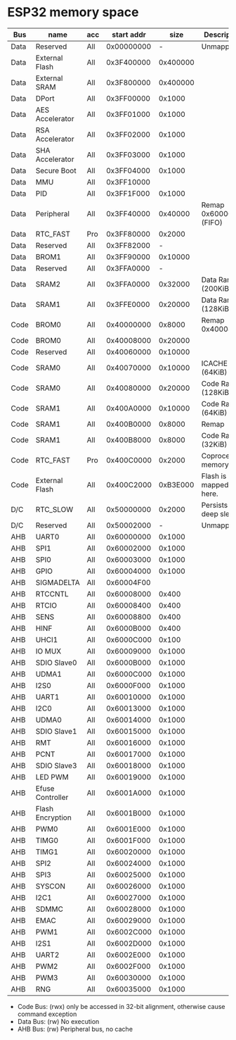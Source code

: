 # ESP32 memory space 



| Bus  | name             | acc  | start addr | size     | Description              |
| ---- | ---------------- | ---- | ---------- | -------- | ------------------------ |
| Data | Reserved         | All  | 0x00000000 | -        | Unmapped                 |
| Data | External Flash   | All  | 0x3F400000 | 0x400000 |                          |
| Data | External SRAM    | All  | 0x3F800000 | 0x400000 |                          |
| Data | DPort            | All  | 0x3FF00000 | 0x1000   |                          |
| Data | AES Accelerator  | All  | 0x3FF01000 | 0x1000   |                          |
| Data | RSA Accelerator  | All  | 0x3FF02000 | 0x1000   |                          |
| Data | SHA Accelerator  | All  | 0x3FF03000 | 0x1000   |                          |
| Data | Secure Boot      | All  | 0x3FF04000 | 0x1000   |                          |
| Data | MMU              | All  | 0x3FF10000 |          |                          |
| Data | PID              | All  | 0x3FF1F000 | 0x1000   |                          |
| Data | Peripheral       | All  | 0x3FF40000 | 0x40000  | Remap 0x60000000 (FIFO)  |
| Data | RTC_FAST         | Pro  | 0x3FF80000 | 0x2000   |                          |
| Data | Reserved         | All  | 0x3FF82000 | -        |                          |
| Data | BROM1            | All  | 0x3FF90000 | 0x10000  |                          |
| Data | Reserved         | All  | 0x3FFA0000 | -        |                          |
| Data | SRAM2            | All  | 0x3FFA0000 | 0x32000  | Data Ram2 (200KiB)       |
| Data | SRAM1            | All  | 0x3FFE0000 | 0x20000  | Data Ram1 (128KiB)       |
| Code | BROM0            | All  | 0x40000000 | 0x8000   | Remap 0x40008000         |
| Code | BROM0            | All  | 0x40008000 | 0x20000  |                          |
| Code | Reserved         | All  | 0x40060000 | 0x10000  |                          |
| Code | SRAM0            | All  | 0x40070000 | 0x10000  | ICACHE (64KiB)           |
| Code | SRAM0            | All  | 0x40080000 | 0x20000  | Code Ram0 (128KiB)       |
| Code | SRAM1            | All  | 0x400A0000 | 0x10000  | Code Ram1 (64KiB)        |
| Code | SRAM1            | All  | 0x400B0000 | 0x8000   | Remap                    |
| Code | SRAM1            | All  | 0x400B8000 | 0x8000   | Code Ram1 (32KiB)        |
| Code | RTC_FAST         | Pro  | 0x400C0000 | 0x2000   | Coprocessor memory       |
| Code | External Flash   | All  | 0x400C2000 | 0xB3E000 | Flash is mapped here.    |
| D/C  | RTC_SLOW         | All  | 0x50000000 | 0x2000   | Persists over deep sleep |
| D/C  | Reserved         | All  | 0x50002000 | -        | Unmapped                 |
| AHB  | UART0            | All  | 0x60000000 | 0x1000   |                          |
| AHB  | SPI1             | All  | 0x60002000 | 0x1000   |                          |
| AHB  | SPI0             | All  | 0x60003000 | 0x1000   |                          |
| AHB  | GPIO             | All  | 0x60004000 | 0x1000   |                          |
| AHB  | SIGMADELTA       | All  | 0x60004F00 |          |                          |
| AHB  | RTCCNTL          | All  | 0x60008000 | 0x400    |                          |
| AHB  | RTCIO            | All  | 0x60008400 | 0x400    |                          |
| AHB  | SENS             | All  | 0x60008800 | 0x400    |                          |
| AHB  | HINF             | All  | 0x6000B000 | 0x400    |                          |
| AHB  | UHCI1            | All  | 0x6000C000 | 0x100    |                          |
| AHB  | IO MUX           | All  | 0x60009000 | 0x1000   |                          |
| AHB  | SDIO Slave0      | All  | 0x6000B000 | 0x1000   |                          |
| AHB  | UDMA1            | All  | 0x6000C000 | 0x1000   |                          |
| AHB  | I2S0             | All  | 0x6000F000 | 0x1000   |                          |
| AHB  | UART1            | All  | 0x60010000 | 0x1000   |                          |
| AHB  | I2C0             | All  | 0x60013000 | 0x1000   |                          |
| AHB  | UDMA0            | All  | 0x60014000 | 0x1000   |                          |
| AHB  | SDIO Slave1      | All  | 0x60015000 | 0x1000   |                          |
| AHB  | RMT              | All  | 0x60016000 | 0x1000   |                          |
| AHB  | PCNT             | All  | 0x60017000 | 0x1000   |                          |
| AHB  | SDIO Slave3      | All  | 0x60018000 | 0x1000   |                          |
| AHB  | LED PWM          | All  | 0x60019000 | 0x1000   |                          |
| AHB  | Efuse Controller | All  | 0x6001A000 | 0x1000   |                          |
| AHB  | Flash Encryption | All  | 0x6001B000 | 0x1000   |                          |
| AHB  | PWM0             | All  | 0x6001E000 | 0x1000   |                          |
| AHB  | TIMG0            | All  | 0x6001F000 | 0x1000   |                          |
| AHB  | TIMG1            | All  | 0x60020000 | 0x1000   |                          |
| AHB  | SPI2             | All  | 0x60024000 | 0x1000   |                          |
| AHB  | SPI3             | All  | 0x60025000 | 0x1000   |                          |
| AHB  | SYSCON           | All  | 0x60026000 | 0x1000   |                          |
| AHB  | I2C1             | All  | 0x60027000 | 0x1000   |                          |
| AHB  | SDMMC            | All  | 0x60028000 | 0x1000   |                          |
| AHB  | EMAC             | All  | 0x60029000 | 0x1000   |                          |
| AHB  | PWM1             | All  | 0x6002C000 | 0x1000   |                          |
| AHB  | I2S1             | All  | 0x6002D000 | 0x1000   |                          |
| AHB  | UART2            | All  | 0x6002E000 | 0x1000   |                          |
| AHB  | PWM2             | All  | 0x6002F000 | 0x1000   |                          |
| AHB  | PWM3             | All  | 0x60030000 | 0x1000   |                          |
| AHB  | RNG              | All  | 0x60035000 | 0x1000   |                          |

* Code Bus:  (rwx) only be accessed in 32-bit alignment, otherwise cause command exception
* Data Bus:  (rw) No execution
* AHB  Bus:  (rw) Peripheral bus, no cache


